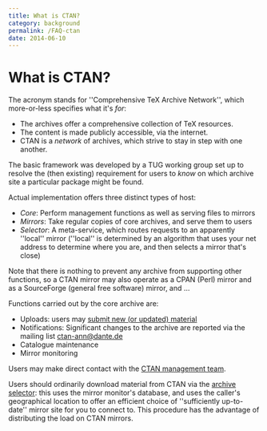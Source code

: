 ```yaml
---
title: What is CTAN?
category: background
permalink: /FAQ-ctan
date: 2014-06-10
---
```


# What is CTAN?

The acronym stands for ''Comprehensive TeX Archive Network'', which
more-or-less specifies what it's _for_:

-  The archives offer a comprehensive collection of TeX resources.
-  The content is made publicly accessible, via the internet.
-  CTAN is a _network_ of archives, which strive to
    stay in step with one another.

The basic framework was developed by a TUG working group set up
to resolve the (then existing) requirement for users to _know_ on
which archive site a particular package might be found.

Actual implementation offers three distinct types of host:

- _Core_: Perform management functions as well as serving files
  to mirrors
- _Mirrors_: Take regular copies of core archives, and serve them
  to users
- _Selector_: A meta-service, which routes requests
  to an apparently ''local'' mirror (''local'' is determined by an
  algorithm that uses your net address to determine where you are, and
  then selects a mirror that's close)

Note that there is nothing to prevent any archive from supporting
other functions, so a CTAN mirror may also operate as a
CPAN (Perl) mirror and as a SourceForge (general free software)
mirror, and &hellip;

Functions carried out by the core archive are:
  
- Uploads: users may [submit new (or updated) material](FAQ-uploads)
- Notifications: Significant changes to the archive are reported via the
  mailing list <ctan-ann@dante.de>
- Catalogue maintenance
- Mirror monitoring

Users may make direct contact with the [CTAN management
team](mailto:ctan@dante.de).

Users should ordinarily download material from CTAN via the
[archive selector](http://mirror.ctan.org/): this uses the
mirror monitor's database, and uses the caller's geographical location to
offer an efficient choice of ''sufficiently up-to-date'' mirror site for
you to connect to.  This procedure has the advantage of distributing
the load on CTAN mirrors.



